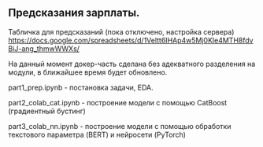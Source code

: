 ## Предсказания зарплаты.

Табличка для предсказаний (пока отключено, настройка сервера)
https://docs.google.com/spreadsheets/d/1Veltt6IHAp4w5Mj0Kle4MTH8fdvBiJ-ang_thmwWWXs/


На данный момент докер-часть сделана без адекватного разделения на модули, в ближайшее время будет обновлено.


part1_prep.ipynb - постановка задачи, EDA.

part2_colab_cat.ipynb - построение модели с помощью CatBoost (градиентный бустинг)

part3_colab_nn.ipynb - построение модели с помощью обработки текстового параметра (BERT) и нейросети (PyTorch)